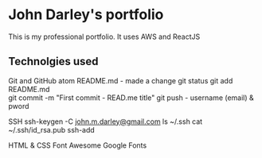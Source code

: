 # John Darley's portfolio

This is my professional portfolio. It uses AWS and ReactJS

## Technolgies used
Git and GitHub
atom README.md - made a change
git status
git add README.md  
git commit -m "First commit - READ.me title"
git push - username (email) & pword

SSH
ssh-keygen -C john.m.darley@gmail.com
ls ~/.ssh
cat ~/.ssh/id_rsa.pub
ssh-add

HTML & CSS
Font Awesome
Google Fonts
